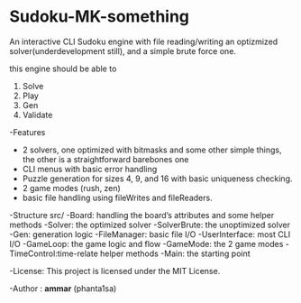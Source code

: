 # Sudoku-MK-something
An interactive CLI Sudoku engine with file reading/writing an optizmized solver(underdevelopment still), and a simple brute force one.

this engine should be able to 
1. Solve
2. Play
3. Gen
4. Validate

-Features
  - 2 solvers, one optimized with bitmasks and some other simple things, the other is a straightforward barebones one
  - CLI menus with basic error handling
  - Puzzle generation for sizes 4, 9, and 16 with basic uniqueness checking.
  - 2 game modes (rush, zen)
  - basic file handling using fileWrites and fileReaders.

 -Structure
   src/
     -Board: handling the board’s attributes and some helper methods
     -Solver: the optimized solver
     -SolverBrute: the unoptimized solver
     -Gen: generation logic
     -FileManager: basic file I/O
     -UserInterface: most CLI I/O
     -GameLoop: the game logic and flow 
     -GameMode: the 2 game modes
     -TimeControl:time-relate helper methods 
     -Main: the starting point

 -License:
   This project is licensed under the MIT License.

  -Author : **ammar** (phanta1sa)
     
 
